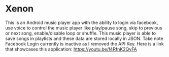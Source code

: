 # Xenon
This is an Android music player app with the ability to login via facebook, use voice to control the music player like play/pause song, skip to previous or next song, enable/disable loop or shuffle. This music player is able to save songs in playlists and these data are stored locally in JSON. 
Take note Facebook Login currently is inactive as I removed the API Key.
Here is a link that showcases this application: https://youtu.be/f4RfnK2QyFA
